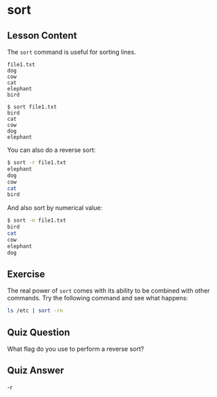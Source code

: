 # sort

## Lesson Content

The `sort` command is useful for sorting lines.

```plaintext
file1.txt
dog
cow
cat
elephant
bird

$ sort file1.txt
bird
cat
cow
dog
elephant
```

You can also do a reverse sort:

```bash
$ sort -r file1.txt
elephant
dog
cow
cat
bird
```

And also sort by numerical value:

```bash
$ sort -n file1.txt
bird
cat
cow
elephant
dog
```

## Exercise

The real power of `sort` comes with its ability to be combined with other commands. Try the following command and see what happens:

```bash
ls /etc | sort -rn
```

## Quiz Question

What flag do you use to perform a reverse sort?

## Quiz Answer

-r
